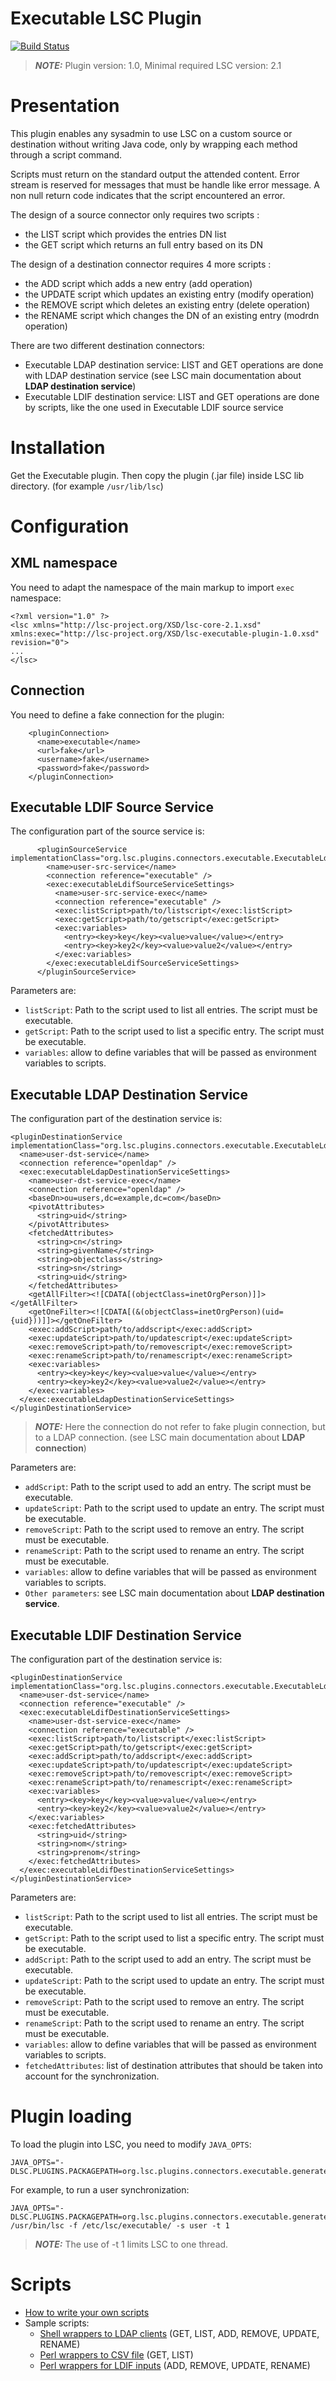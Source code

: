 # Executable LSC Plugin

[![Build Status](https://travis-ci.org/lsc-project/lsc-executable-plugin.svg?branch=master)](https://travis-ci.org/lsc-project/lsc-executable-plugin)

> **_NOTE:_** Plugin version: 1.0, Minimal required LSC version: 2.1

Presentation
============

This plugin enables any sysadmin to use LSC on a custom source or destination without writing Java code, only by wrapping each method through a script command.

Scripts must return on the standard output the attended content. Error stream is reserved for messages that must be handle like error message. A non null return code indicates that the script encountered an error.

The design of a source connector only requires two scripts :

* the LIST script which provides the entries DN list 
* the GET script which returns an full entry based on its DN

The design of a destination connector requires 4 more scripts :

* the ADD script which adds a new entry (add operation)
* the UPDATE script which updates an existing entry (modify operation)
* the REMOVE script which deletes an existing entry (delete operation)
* the RENAME script which changes the DN of an existing entry (modrdn operation)

There are two different destination connectors:

* Executable LDAP destination service: LIST and GET operations are done with LDAP destination service (see LSC main documentation about **LDAP destination service**)
* Executable LDIF destination service: LIST and GET operations are done by scripts, like the one used in Executable LDIF source service

Installation
============

Get the Executable plugin. Then copy the plugin (.jar file) inside LSC lib directory. (for example `/usr/lib/lsc`)

Configuration
=============

XML namespace
-------------

You need to adapt the namespace of the main markup to import `exec` namespace:

```
<?xml version="1.0" ?>
<lsc xmlns="http://lsc-project.org/XSD/lsc-core-2.1.xsd" xmlns:exec="http://lsc-project.org/XSD/lsc-executable-plugin-1.0.xsd" revision="0">
...
</lsc>
```

Connection
----------

You need to define a fake connection for the plugin:

```
    <pluginConnection>
      <name>executable</name>
      <url>fake</url>
      <username>fake</username>
      <password>fake</password>
    </pluginConnection>
```

Executable LDIF Source Service
------------------------------

The configuration part of the source service is:

```
      <pluginSourceService implementationClass="org.lsc.plugins.connectors.executable.ExecutableLdifSourceService">
        <name>user-src-service</name>
        <connection reference="executable" />
        <exec:executableLdifSourceServiceSettings>
          <name>user-src-service-exec</name>
          <connection reference="executable" />
          <exec:listScript>path/to/listscript</exec:listScript>
          <exec:getScript>path/to/getscript</exec:getScript>
          <exec:variables>
            <entry><key>key</key><value>value</value></entry>
            <entry><key>key2</key><value>value2</value></entry>
          </exec:variables>
        </exec:executableLdifSourceServiceSettings>
      </pluginSourceService>
```

Parameters are:

* `listScript`: Path to the script used to list all entries. The script must be executable.
* `getScript`: Path to the script used to list a specific entry. The script must be executable.
* `variables`: allow to define variables that will be passed as environment variables to scripts.

Executable LDAP Destination Service
-----------------------------------

The configuration part of the destination service is:

```
<pluginDestinationService implementationClass="org.lsc.plugins.connectors.executable.ExecutableLdapDestinationService">
  <name>user-dst-service</name>
  <connection reference="openldap" />
  <exec:executableLdapDestinationServiceSettings>
    <name>user-dst-service-exec</name>
    <connection reference="openldap" />
    <baseDn>ou=users,dc=example,dc=com</baseDn>
    <pivotAttributes>
      <string>uid</string>
    </pivotAttributes>
    <fetchedAttributes>
      <string>cn</string>
      <string>givenName</string>
      <string>objectclass</string>
      <string>sn</string>
      <string>uid</string>
    </fetchedAttributes>
    <getAllFilter><![CDATA[(objectClass=inetOrgPerson)]]></getAllFilter>
    <getOneFilter><![CDATA[(&(objectClass=inetOrgPerson)(uid={uid}))]]></getOneFilter>
    <exec:addScript>path/to/addscript</exec:addScript>
    <exec:updateScript>path/to/updatescript</exec:updateScript>
    <exec:removeScript>path/to/removescript</exec:removeScript>
    <exec:renameScript>path/to/renamescript</exec:renameScript>
    <exec:variables>
      <entry><key>key</key><value>value</value></entry>
      <entry><key>key2</key><value>value2</value></entry>
    </exec:variables>
  </exec:executableLdapDestinationServiceSettings>
</pluginDestinationService>
```

> **_NOTE:_** Here the connection do not refer to fake plugin connection, but to a LDAP connection. (see LSC main documentation about **LDAP connection**)

Parameters are:

* `addScript`: Path to the script used to add an entry. The script must be executable.
* `updateScript`: Path to the script used to update an entry. The script must be executable.
* `removeScript`: Path to the script used to remove an entry. The script must be executable.
* `renameScript`: Path to the script used to rename an entry. The script must be executable.
* `variables`: allow to define variables that will be passed as environment variables to scripts.
* `Other parameters`: see LSC main documentation about **LDAP destination service**.

Executable LDIF Destination Service
-----------------------------------

The configuration part of the destination service is:

```
<pluginDestinationService implementationClass="org.lsc.plugins.connectors.executable.ExecutableLdifDestinationService">
  <name>user-dst-service</name>
  <connection reference="executable" />
  <exec:executableLdifDestinationServiceSettings>
    <name>user-dst-service-exec</name>
    <connection reference="executable" />
    <exec:listScript>path/to/listscript</exec:listScript>
    <exec:getScript>path/to/getscript</exec:getScript>
    <exec:addScript>path/to/addscript</exec:addScript>
    <exec:updateScript>path/to/updatescript</exec:updateScript>
    <exec:removeScript>path/to/removescript</exec:removeScript>
    <exec:renameScript>path/to/renamescript</exec:renameScript>
    <exec:variables>
      <entry><key>key</key><value>value</value></entry>
      <entry><key>key2</key><value>value2</value></entry>
    </exec:variables>
    <exec:fetchedAttributes>
      <string>uid</string>
      <string>nom</string>
      <string>prenom</string>
    </exec:fetchedAttributes>
  </exec:executableLdifDestinationServiceSettings>
</pluginDestinationService>
```

Parameters are:

* `listScript`: Path to the script used to list all entries. The script must be executable.
* `getScript`: Path to the script used to list a specific entry. The script must be executable.
* `addScript`: Path to the script used to add an entry. The script must be executable.
* `updateScript`: Path to the script used to update an entry. The script must be executable.
* `removeScript`: Path to the script used to remove an entry. The script must be executable.
* `renameScript`: Path to the script used to rename an entry. The script must be executable.
* `variables`: allow to define variables that will be passed as environment variables to scripts.
* `fetchedAttributes`: list of destination attributes that should be taken into account for the synchronization.

Plugin loading
==============

To load the plugin into LSC, you need to modify `JAVA_OPTS`:

```
JAVA_OPTS="-DLSC.PLUGINS.PACKAGEPATH=org.lsc.plugins.connectors.executable.generated"
```

For example, to run a user synchronization:
```
JAVA_OPTS="-DLSC.PLUGINS.PACKAGEPATH=org.lsc.plugins.connectors.executable.generated" /usr/bin/lsc -f /etc/lsc/executable/ -s user -t 1
```

> **_NOTE:_** The use of -t 1 limits LSC to one thread.

Scripts
=======

* [How to write your own scripts](./doc/howto-scripts.md)
* Sample scripts:
    * [Shell wrappers to LDAP clients](./doc/bash-ldapclients.md) (GET, LIST, ADD, REMOVE, UPDATE, RENAME)
    * [Perl wrappers to CSV file](./doc/perl-csv.md) (GET, LIST)
    * [Perl wrappers for LDIF inputs](./doc/perl-ldif.md) (ADD, REMOVE, UPDATE, RENAME)


